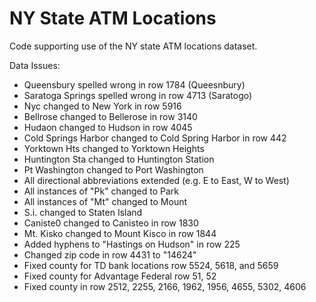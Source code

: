 # NY State ATM Locations
Code supporting use of the NY state ATM locations dataset.

Data Issues:

<ul>
<li>Queensbury spelled wrong in row 1784 (Queesnbury)</li>
<li>Saratoga Springs spelled wrong in row 4713 (Saratogo)</li>
<li>Nyc changed to New York in row 5916</li>
<li>Bellrose changed to Bellerose in row 3140</li>
<li>Hudaon changed to Hudson in row 4045</li>
<li>Cold Springs Harbor changed to Cold Spring Harbor in row 442</li>
<li>Yorktown Hts changed to Yorktown Heights</li>
<li>Huntington Sta changed to Huntington Station</li>
<li>Pt Washington changed to Port Washington</li>
<li>All directional abbreviations extended (e.g. E to East, W to West)</li>
<li>All instances of "Pk" changed to Park</li>
<li>All instances of "Mt" changed to Mount</li>
<li>S.i. changed to Staten Island</li>
<li>Caniste0 changed to Canisteo in row 1830</li>
<li>Mt. Kisko changed to Mount Kisco in row 1844</li>
<li>Added hyphens to "Hastings on Hudson" in row 225</li>
<li>Changed zip code in row 4431 to "14624"</li>
<li>Fixed county for TD bank locations row 5524, 5618, and 5659</li>
<li>Fixed county for Advantage Federal row 51, 52</li>
<li>Fixed county in row 2512, 2255, 2166, 1962, 1956, 4655, 5302, 4606</li>
</ul>

